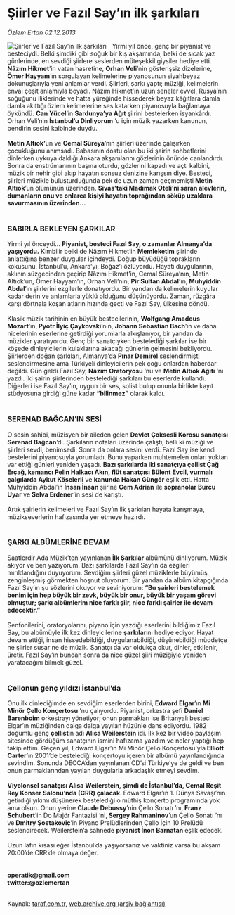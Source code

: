 # Şiirler ve Fazıl Say’ın ilk şarkıları

*Özlem Ertan 02.12.2013*

<div class="yazi"><img align="left" alt="Şiirler ve Fazıl Say’ın ilk şarkıları" border="0" src="http://www.taraf.com.tr/fotoraflar/makaleler/siirler-ve-fazil-say-in-ilk-sarkilari_5567_orijinal.jpg" style="border-right-width:10px; border-color:#FFFFFF"/>Yirmi yıl önce, genç bir piyanist ve besteciydi. Belki şimdiki gibi soğuk bir kış akşamında, belki de sıcak yaz günlerinde, en sevdiği şiirlere seslerden müteşekkil giysiler hediye etti. <b>Nâzım Hikmet</b>’in vatan hasretine, <b>Orhan Veli</b>’nin gösterişsiz dizelerine, <b>Ömer Hayyam</b>’ın sorgulayan kelimelerine piyanosunun siyahbeyaz dokunuşlarıyla yeni anlamlar verdi. Şiirleri, şarkı yaptı; müziği, kelimelerin envai çeşit anlamıyla boyadı. Nâzım Hikmet’in uzun seneler evvel, Rusya’nın soğuğunu iliklerinde ve hatta yüreğinde hissederek beyaz kâğıtlara damla damla akıttığı özlem kelimelerine ses katarken piyanosuyla bağlamaya öykündü. <b>Can Yücel</b>’in <b>Sardunya’ya Ağıt </b>şiirini bestelerken isyankârdı. Orhan Veli’nin <b>İstanbul’u Dinliyorum</b> ’u için müzik yazarken kanunun, bendirin sesini kalbinde duydu.<br/><br/><b>Metin Altıok’</b>un ve <b>Cemal Süreya</b>’nın şiirleri üzerinde çalışırken çocukluğunu anımsadı. Babasının dostu olan bu iki şairin sohbetlerini dinlerken uykuya daldığı Ankara akşamlarını gözlerinin önünde canlandırdı. Sonra da enstrümanının başına oturdu, gözlerini kapadı ve açtı kalbini, müzik bir nehir gibi akıp hayatın sonsuz denizine karışsın diye. Besteci, şiirleri müzikle buluşturduğunda pek de uzun zaman geçmemişti <b>Metin Altıok</b>’un ölümünün üzerinden. <b>Sivas’taki Madımak Oteli’ni saran alevlerin, dumanların onu ve onlarca kişiyi hayatın toprağından söküp uzaklara savurmasının üzerinden...<br/></b><br/><h3>SABIRLA BEKLEYEN ŞARKILAR</h3>Yirmi yıl önceydi... <b>Piyanist, besteci Fazıl Say, o zamanlar Almanya’da yaşıyordu.</b> Kimbilir belki de Nâzım Hikmet’in <b>Memleketim</b> şiirinde anlattığına benzer duygular içindeydi. Doğup büyüdüğü toprakların kokusunu, İstanbul’u, Ankara’yı, Boğaz’ı özlüyordu. Hayatı duygularının, aklının süzgecinden geçirip Nâzım Hikmet’in, Cemal Süreya’nın, Metin Altıok’un, Ömer Hayyam’ın, Orhan Veli’nin, <b>Pir Sultan Abdal’</b>ın,<b> Muhyiddin Abdal</b>’ın şiirlerini ezgilerle donatıyordu. Bir yandan da kelimelerin kuyular kadar derin ve anlamlarla yüklü olduğunu düşünüyordu. Zaman, rüzgâra karşı dörtnala koşan atların hızında geçti ve Fazıl Say, ülkesine döndü.<br/><br/>Klasik müzik tarihinin en büyük bestecilerinin, <b>Wolfgang Amadeus Mozart</b>’ın,<b> Pyotr İlyiç Çaykovski</b>’nin, <b>Johann Sebastian Bach</b>’ın ve daha nicelerinin eserlerine getirdiği yorumlarla alkışlanıyor, bir yandan da müzikler yaratıyordu. Genç bir sanatçıyken bestelediği şarkılar ise bir köşede dinleyicilerin kulaklarına akacağı günlerin gelmesini bekliyordu. Şiirlerden doğan şarkıları, Almanya’da <b>Pınar Demirel</b> seslendirmişti seslendirmesine ama Türkiyeli dinleyicilerin pek çoğu onlardan haberdar değildi. Gün geldi Fazıl Say, <b>Nâzım Oratoryosu </b>’nu ve <b>Metin Altıok Ağıtı</b> ’nı yazdı. İki şairin şiirlerinden bestelediği şarkıları bu eserlerde kullandı. Diğerleri ise Fazıl Say’ın, uygun bir ses, solist bulup onunla birlikte kayıt stüdyosuna girdiği güne kadar<b> “bilinmez”</b> olarak kaldı.<br/><br/><h3>SERENAD BAĞCAN’IN SESİ</h3>O sesin sahibi, müzisyen bir aileden gelen <b>Devlet Çoksesli Korosu sanatçısı Serenad Bağcan</b>’dı. Şarkıların notaları üzerinde çalıştı, belli ki müziği ve şiirleri sevdi, benimsedi. Sonra da onlara sesini verdi. Fazıl Say ise kendi bestelerini piyanosuyla yorumladı. Bunu yaparken muhtemelen onları yoktan var ettiği günleri yeniden yaşadı. <b>Bazı şarkılarda iki sanatçıya çellist Çağ Erçağ, kemancı Pelin Halkacı Akın, flüt sanatçısı Bülent Evcil, vurmalı çalgılarda Aykut Köselerli</b> ve <b>kanunda Hakan Güngör</b> eşlik etti. Hatta Muhyiddin Abdal’ın<b> İnsan İnsan </b>şiirine <b>Cem Adrian</b> ile <b>sopranolar Burcu Uyar</b> ve<b> Selva Erdener</b>’in sesi de karıştı.<br/><br/>Artık şairlerin kelimeleri ve Fazıl Say’ın ilk şarkıları hayata karışmaya, müzikseverlerin hafızasında yer etmeye hazırdı.<br/><br/><h3>ŞARKI ALBÜMLERİNE DEVAM</h3>Saatlerdir Ada Müzik’ten yayınlanan<b> İlk Şarkılar</b> albümünü dinliyorum. Müzik akıyor ve ben yazıyorum. Bazı şarkılarda Fazıl Say’ın da ezgileri mırıldandığını duyuyorum. Sevdiğim şiirleri güzel müziklerle büyümüş, zenginleşmiş görmekten hoşnut oluyorum. Bir yandan da albüm kitapçığında Fazıl Say’ın şu sözlerini okuyor ve seviniyorum:<b> “Bu şairleri bestelemek benim için hep büyük bir zevk, büyük bir onur, büyük bir yaşam görevi olmuştur; şarkı albümlerim nice farklı şiir, nice farklı şairler ile devam edecektir.”</b><br/><br/>Senfonilerini, oratoryolarını, piyano için yazdığı eserlerini bildiğimiz Fazıl Say, bu albümüyle ilk kez dinleyicilerine <b>şarkılar</b>ını hediye ediyor. Hayat devam ettiği, insan hissedebildiği, duygulanabildiği, düşünebildiği müddetçe ne şiirler susar ne de müzik. Sanatçı da var oldukça okur, dinler, etkilenir, üretir. Fazıl Say’ın bundan sonra da nice güzel şiiri müziğiyle yeniden yaratacağını bilmek güzel.<br/><br/><h3>Çellonun genç yıldızı İstanbul’da</h3>Onu ilk dinlediğimde en sevdiğim eserlerden birini, <b>Edward Elgar</b>’ın <b>Mi Minör Çello Konçertosu</b> ’nu çalıyordu. Piyanist, orkestra şefi <b>Daniel Barenboim</b> orkestrayı yönetiyor; onun parmakları ise Britanyalı besteci Elgar’ın müziğinden dalga dalga yayılan hüzünle dans ediyordu. 1982 doğumlu genç <b>çellist</b>in adı <b>Alisa Weilerstein</b> idi. İlk kez bir video paylaşım sitesinde gördüğüm sanatçının ismini hafızama yazdım ve neler yaptığı hep takip ettim. Geçen yıl, Edward Elgar’ın Mi Minör Çello Konçertosu’yla<b> Elliott Carter</b>’ın 2001’de bestelediği konçertoyu içeren bir albümü yayınlandığında sevindim. Sonunda DECCA’dan yayınlanan CD’si Türkiye’ye de geldi ve ben onun parmaklarından yayılan duygularla arkadaşlık etmeyi sevdim. <br/><br/><b>Viyolonsel sanatçısı Alisa Weilerstein, şimdi de İstanbul’da, Cemal Reşit Rey Konser Salonu’nda (CRR) çalacak. </b>Edward Elgar’ın 1. Dünya Savaşı’nın getirdiği yıkımı düşünerek bestelediği o müthiş konçerto programında yok ama olsun. Onun yerine <b>Claude Debussy</b>’nin Çello Sonatı ’nı,<b> Franz Schubert</b>’in Do Majör Fantazisi ’ni,<b> Sergey Rahmaninov</b>’un Çello Sonatı ’nı ve<b> Dmitry Şostakoviç</b>’in Piyano Prelüdlerinden Çello İçin 10 Prelüdü seslendirecek. Weilerstein’a sahnede <b>piyanist İnon Barnatan </b>eşlik edecek.<br/><br/>Uzun lafın kısası eğer İstanbul’da yaşıyorsanız ve vaktiniz varsa bu akşam 20:00’de CRR’de olmaya değer.<br/><br/><br/><b>operatik@gmail.com <br/>twitter:@ozlemertan</b><br/><br/>
</div>

Kaynak: [taraf.com.tr](http://www.taraf.com.tr/ozlem-ertan-3/makale-siirler-ve-fazil-say-in-ilk-sarkilari.htm), [web.archive.org (arşiv bağlantısı)](http://web.archive.org/web/20131203030216/http://www.taraf.com.tr/ozlem-ertan-3/makale-siirler-ve-fazil-say-in-ilk-sarkilari.htm)
